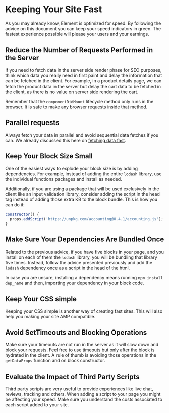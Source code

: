 # Keeping Your Site Fast

As you may already know, Element is optimized for speed. By following the advice on this document you can keep your speed
indicators in green. The fastest experience possible will please your users and your earnings.

## Reduce the Number of Requests Performed in the Server

If you need to fetch data in the server side render phase for SEO purposes, think which data you really need in first
paint and delay the information that can be fetched in the client. For example, in a product details page, we can
fetch the product data in the server but delay the cart data to be fetched in the client, as there is no value on server
side rendering the cart.

Remember that the `componentDidMount` lifecycle method only runs in the browser. It is safe to make any browser requests
inside that method.

## Parallel requests

Always fetch your data in parallel and avoid sequential data fetches if you can. We already discussed this here on
[fetching data fast](/how-to/fetch-data-fast).

## Keep Your Block Size Small

One of the easiest ways to explode your block size is by adding dependencies. For example, instead of adding the entire `lodash`
library, use the individual functions packages and install as needed.

Additionally, if you are using a package that will be used exclusively in the client like an input validation library, consider
adding the script in the head tag instead of adding those extra KB to the block bundle. This is how you can do it:

```js
constructor() {
  props.addScript('https://unpkg.com/accounting@0.4.1/accounting.js');
}
```

## Make Sure Your Dependencies Are Bundled Once

Related to the previous advice, if you have five blocks in your page, and you install on each of them the `lodash` library, you will
be bundling that library five times. Instead, follow the advice presented previously and add the `lodash` dependency once as a script
in the head of the html.

In case you are unsure, installing a dependency means running `npm install dep_name` and then, importing your dependency in your block code.

## Keep Your CSS simple

Keeping your CSS simple is another way of creating fast sites. This will also help you making your site AMP compatible.

## Avoid SetTimeouts and Blocking Operations

Make sure your timeouts are not run in the server as it will slow down and block your requests. Feel free to use timeouts but only after
the block is hydrated in the client. A rule of thumb is avoiding those operations in the `getDataProps` function and on block constructor.

## Evaluate the Impact of Third Party Scripts

Third party scripts are very useful to provide experiences like live chat, reviews, tracking and others. When adding a script to your page
you might be affecting your speed. Make sure you understand the costs associated to each script added to your site.
